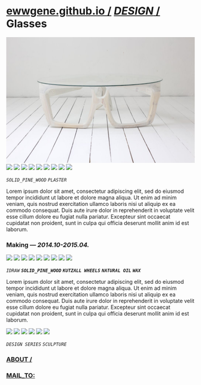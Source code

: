 
# [ewwgene.github.io /](https://ewwgene.github.io/) [_DESIGN_ /](https://ewwgene.github.io/DESIGN) Glasses

[![Glasses](/100.jpg)](https://ewwgene.github.io/Glasses/Carousel)<a id="101" href="https://ewwgene.github.io/Glasses/Carousel/#101"><img src="https://ewwgene.github.io/Glasses/101.jpg" height="66"></a> <a id="102" href="https://ewwgene.github.io/Glasses/Carousel/#102"><img src="https://ewwgene.github.io/Glasses/102.jpg" height="66"></a> <a id="110" href="https://ewwgene.github.io/Glasses/Carousel/#110"><img src="https://ewwgene.github.io/Glasses/110.jpg" height="66"></a> <a id="111" href="https://ewwgene.github.io/Glasses/Carousel/#111"><img src="https://ewwgene.github.io/Glasses/111.jpg" height="66"></a> <a id="114" href="https://ewwgene.github.io/Glasses/Carousel/#114"><img src="https://ewwgene.github.io/Glasses/114.jpg" height="66"></a> <a id="115" href="https://ewwgene.github.io/Glasses/Carousel/#115"><img src="https://ewwgene.github.io/Glasses/115.jpg" height="66"></a> <a id="120" href="https://ewwgene.github.io/Glasses/Carousel/#120"><img src="https://ewwgene.github.io/Glasses/120.jpg" height="66"></a> <a id="121" href="https://ewwgene.github.io/Glasses/Carousel/#121"><img src="https://ewwgene.github.io/Glasses/121.jpg" height="66"></a> <a id="122" href="https://ewwgene.github.io/Glasses/Carousel/#122"><img src="https://ewwgene.github.io/Glasses/122.jpg" height="66"></a> <a id="text">&#160;</a>

_`SOLID_PINE_WOOD`_ _`PLASTER`_ 

Lorem ipsum dolor sit amet, consectetur adipiscing elit, sed do eiusmod tempor incididunt ut labore et dolore magna aliqua. Ut enim ad minim veniam, quis nostrud exercitation ullamco laboris nisi ut aliquip ex ea commodo consequat. Duis aute irure dolor in reprehenderit in voluptate velit esse cillum dolore eu fugiat nulla pariatur. Excepteur sint occaecat cupidatat non proident, sunt in culpa qui officia deserunt mollit anim id est laborum.

### Making — _2014.10-2015.04._
<a id="309m" href="https://ewwgene.github.io/Glasses/Carousel/#309m"><img src="https://ewwgene.github.io/Glasses/Making/309.jpg" height="66"></a> <a id="310m" href="https://ewwgene.github.io/Glasses/Carousel/#310m"><img src="https://ewwgene.github.io/Glasses/Making/310.jpg" height="66"></a> <a id="311m" href="https://ewwgene.github.io/Glasses/Carousel/#311m"><img src="https://ewwgene.github.io/Glasses/Making/311.jpg" height="66"></a> <a id="320m" href="https://ewwgene.github.io/Glasses/Carousel/#320m"><img src="https://ewwgene.github.io/Glasses/Making/320.jpg" height="66"></a> <a id="322m" href="https://ewwgene.github.io/Glasses/Carousel/#322m"><img src="https://ewwgene.github.io/Glasses/Making/322.jpg" height="66"></a> <a id="323m" href="https://ewwgene.github.io/Glasses/Carousel/#323m"><img src="https://ewwgene.github.io/Glasses/Making/323.jpg" height="66"></a> <a id="325m" href="https://ewwgene.github.io/Glasses/Carousel/#325m"><img src="https://ewwgene.github.io/Glasses/Making/325.jpg" height="66"></a> <a id="327m" href="https://ewwgene.github.io/Glasses/Carousel/#327m"><img src="https://ewwgene.github.io/Glasses/Making/327.jpg" height="66"></a> <a id="328m" href="https://ewwgene.github.io/Glasses/Carousel/#328m"><img src="https://ewwgene.github.io/Glasses/Making/328.jpg" height="66"></a>  

_`IDRAW`_  _**`SOLID_PINE_WOOD`**_ _**`KUTZALL WHEELS`**_ _**`NATURAL OIL`**_ _**`WAX`**_ 

Lorem ipsum dolor sit amet, consectetur adipiscing elit, sed do eiusmod tempor incididunt ut labore et dolore magna aliqua. Ut enim ad minim veniam, quis nostrud exercitation ullamco laboris nisi ut aliquip ex ea commodo consequat. Duis aute irure dolor in reprehenderit in voluptate velit esse cillum dolore eu fugiat nulla pariatur. Excepteur sint occaecat cupidatat non proident, sunt in culpa qui officia deserunt mollit anim id est laborum.

<a id="344" href="https://ewwgene.github.io/Glasses/Carousel/#344"><img src="https://ewwgene.github.io/Glasses/344.jpg" height="66"></a> <a id="345" href="https://ewwgene.github.io/Glasses/Carousel/#345"><img src="https://ewwgene.github.io/Glasses/345.jpg" height="66"></a> <a id="346" href="https://ewwgene.github.io/Glasses/Carousel/#346"><img src="https://ewwgene.github.io/Glasses/346.jpg" height="66"></a> <a id="353" href="https://ewwgene.github.io/Glasses/Carousel/#353"><img src="https://ewwgene.github.io/Glasses/353.jpg" height="66"></a> <a id="354" href="https://ewwgene.github.io/Glasses/Carousel/#354"><img src="https://ewwgene.github.io/Glasses/354.jpg" height="66"></a> <a id="355" href="https://ewwgene.github.io/Glasses/Carousel/#355"><img src="https://ewwgene.github.io/Glasses/355.jpg" height="66"></a> 

_`DESIGN SERIES`_ _`SCULPTURE`_ 
### [ABOUT /](https://ewwgene.github.io/ABOUT)
### [MAIL_TO:](mailto:r0cam@me.com)